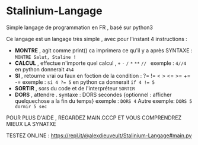 # Stalinium-Langage
Simple langage de programmation en FR , basé sur python3 

Ce langage est un langage très simple , avec pour l'instant 4 instructions :

- **MONTRE** , agit comme print() ca imprimera ce qu'il y a après SYNTAXE : ```MONTRE Salut, Staline !```
- **CALCUL** , effectue n'importe quel calcul , ```+``` ```-```  ```/``` ```*``` ```**``` ```// ``` exemple : ```4//4``` en python donnerait ```4%4```
- **SI** , retourne vrai ou faux en foction de la condition : ?= != < > <= >= += -= exemple : ```si 4 ?= 5``` en python ca donnerait ```if 4 != 5```
- **SORTIR** , sors du code et de l'interpréteur ```SORTIR```
- **DORS** , attendre .  syntaxe : DORS secondes {optionnel : afficher quelquechose a la fin du temps} exemple : ```DORS 4``` Autre exemple: ```DORS 5 dormir 5 sec```

POUR PLUS D'AIDE , REGARDEZ MAIN.CCCP ET VOUS COMPRENDREZ MIEUX LA SYNATXE

TESTEZ ONLINE : https://repl.it/@alexdieuveult/Stalinium-Langage#main.py
